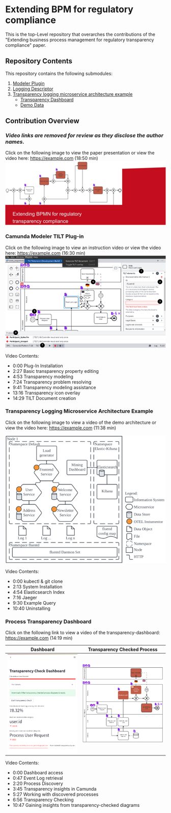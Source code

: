 # Extending BPM for regulatory compliance
This is the top-Level repository that overarches the contributions of the "Extending business process management for regulatory transparency compliance" paper.

## Repository Contents
This repository contains the following submodules:

1. [Modeler Plugin](https://github.com/PrivacyEngineering/bpm-transparency-plug-in)
2. [Logging Descriptor](https://github.com/PrivacyEngineering/bpm-transparency-logger-lib)
3. [Transparency logging microservice architecture example](https://github.com/PrivacyEngineering/bpm-transparency-demo)
    - [Transparency Dashboard](https://github.com/PrivacyEngineering/bpm-transparency-demo/tree/main/src/mining-dashboard)
    - [Demo Data](https://github.com/PrivacyEngineering/bpm-transparency-demo/tree/main/src/mining-dashboard/app/data/)

## Contribution Overview
### _Video links are removed for review as they disclose the author names._

Click on the following image to view the paper presentation or view the video here: https://example.com (18:50 min)
[![Watch the video](./img/Presentation%20Extending%20BPMN%20for%20regulatory%20transparency%20compliance.jpg)](https://example.com)


### Camunda Modeler TILT Plug-in

Click on the following image to view an instruction video or view the video here: https://example.com (16:30 min)
[![Watch the video](./img/UI-Overview.png)](https://example.com)

Video Contents:
- 0:00 Plug-In Installation
- 2:27 Basic transparency property editing
- 4:53 Transparency modeling
- 7:24 Transparency problem resolving
- 9:41 Transparency modeling assistance
- 13:16 Transparency icon overlay
- 14:29 TILT Document creation

### Transparency Logging Microservice Architecture Example
Click on the following image to view a video of the demo architecture or view the video here: https://example.com (11:38 min)

[![Watch the video](./img/Microservice%20Architecture.png)](https://example.com)

Video Contents:
- 0:00 kubectl & git clone
- 2:13 System Installation
- 4:54 Elasticsearch Index
- 7:16 Jaeger
- 9:30 Example Query
- 10:40 Uninstalling


### Process Transparency Dashboard
Click on the following link to view a video of the transparency-dashboard: https://example.com (14:19 min)

|Dashboard|Transparency Checked Process|
|---|---|
|[![Transparency Dashboard](./img/dashboard.png)](https://example.com)|[![Architecture overview](./img/enhanced-normative-process.png)](https://example.com)|

Video Contents:
- 0:00 Dashboard access
- 0:47 Event Log retrieval
- 2:20 Process Discovery
- 3:45 Transparency insights in Camunda
- 5:27 Working with discovered processes
- 6:56 Transparency Checking
- 10:47 Gaining insights from transparency-checked diagrams